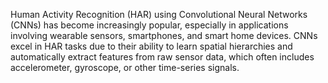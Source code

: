 Human Activity Recognition (HAR) using Convolutional Neural Networks (CNNs) has become increasingly popular, especially in applications involving wearable sensors, smartphones, and smart home devices. CNNs excel in HAR tasks due to their ability to learn spatial hierarchies and automatically extract features from raw sensor data, which often includes accelerometer, gyroscope, or other time-series signals.
